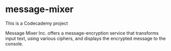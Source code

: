 # message-mixer

This is a Codecademy project

Message Mixer Inc. offers a message-encryption service that transforms input text, using various ciphers, and displays the encrypted message to the console.
